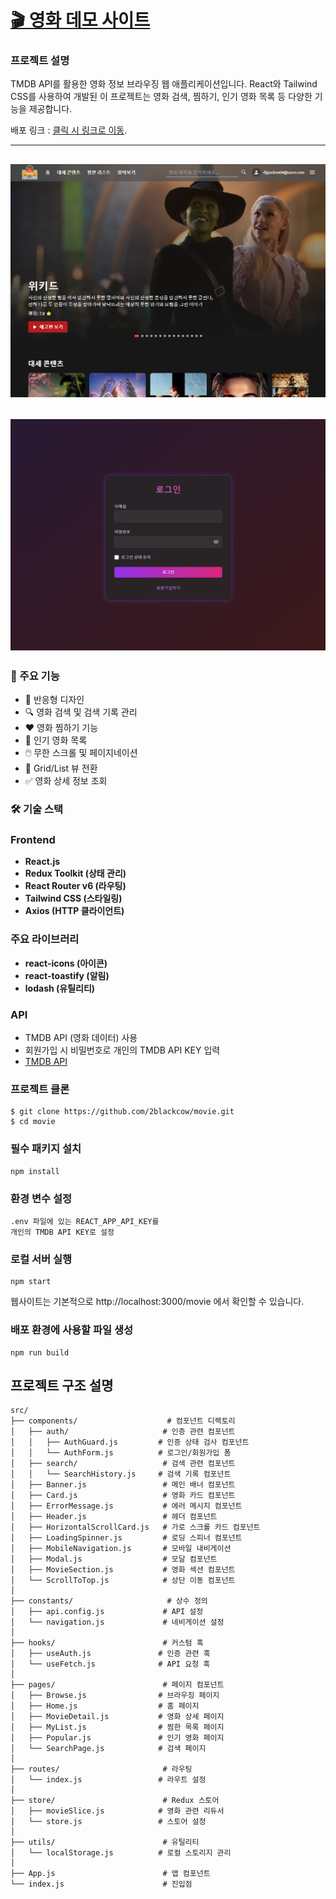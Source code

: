 # [🎬 영화 데모 사이트]()

### 프로젝트 설명
TMDB API를 활용한 영화 정보 브라우징 웹 애플리케이션입니다. React와 Tailwind CSS를 사용하여 개발된 이 프로젝트는 영화 검색, 찜하기, 인기 영화 목록 등 다양한 기능을 제공합니다.

배포 링크 :  [클릭 시 링크로 이동](https://2blackcow.github.io/movie/).

---
![alt text](image-1.png) 
--
![alt text](image.png)
---

### 🚀 주요 기능

- 📱 반응형 디자인
- 🔍 영화 검색 및 검색 기록 관리
- ❤️ 영화 찜하기 기능
- 🎯 인기 영화 목록
- 🖱️ 무한 스크롤 및 페이지네이션
- 🔄️ Grid/List 뷰 전환
- ✅ 영화 상세 정보 조회

### 🛠 기술 스택
### Frontend

- **React.js**
- **Redux Toolkit (상태 관리)**
- **React Router v6 (라우팅)**
- **Tailwind CSS (스타일링)**
- **Axios (HTTP 클라이언트)**

### 주요 라이브러리

- **react-icons (아이콘)**
- **react-toastify (알림)**
- **lodash (유틸리티)**

### API

- TMDB API (영화 데이터) 사용
- 회원가입 시 비밀번호로 개인의 TMDB API KEY 입력
- [TMDB API](https://www.themoviedb.org/documentation/api)

### 프로젝트 클론 
```
$ git clone https://github.com/2blackcow/movie.git
$ cd movie
```
### 필수 패키지 설치
```
npm install
```
### 환경 변수 설정
```
.env 파일에 있는 REACT_APP_API_KEY를 
개인의 TMDB API KEY로 설정
```
### 로컬 서버 실행
```
npm start
```
웹사이트는 기본적으로 http://localhost:3000/movie 에서 확인할 수 있습니다.

### 배포 환경에 사용할 파일 생성
```
npm run build
```


## 프로젝트 구조 설명 
```
src/
├── components/                    # 컴포넌트 디렉토리
│   ├── auth/                     # 인증 관련 컴포넌트
│   │   ├── AuthGuard.js         # 인증 상태 검사 컴포넌트
│   │   └── AuthForm.js          # 로그인/회원가입 폼
│   ├── search/                   # 검색 관련 컴포넌트
│   │   └── SearchHistory.js     # 검색 기록 컴포넌트
│   ├── Banner.js                 # 메인 배너 컴포넌트
│   ├── Card.js                   # 영화 카드 컴포넌트
│   ├── ErrorMessage.js           # 에러 메시지 컴포넌트
│   ├── Header.js                 # 헤더 컴포넌트
│   ├── HorizontalScrollCard.js   # 가로 스크롤 카드 컴포넌트
│   ├── LoadingSpinner.js         # 로딩 스피너 컴포넌트
│   ├── MobileNavigation.js       # 모바일 내비게이션
│   ├── Modal.js                  # 모달 컴포넌트
│   ├── MovieSection.js           # 영화 섹션 컴포넌트
│   └── ScrollToTop.js            # 상단 이동 컴포넌트
│
├── constants/                     # 상수 정의
│   ├── api.config.js             # API 설정
│   └── navigation.js             # 네비게이션 설정
│
├── hooks/                        # 커스텀 훅
│   ├── useAuth.js               # 인증 관련 훅
│   └── useFetch.js              # API 요청 훅
│
├── pages/                        # 페이지 컴포넌트
│   ├── Browse.js                # 브라우징 페이지
│   ├── Home.js                  # 홈 페이지
│   ├── MovieDetail.js           # 영화 상세 페이지
│   ├── MyList.js                # 찜한 목록 페이지
│   ├── Popular.js               # 인기 영화 페이지
│   └── SearchPage.js            # 검색 페이지
│
├── routes/                       # 라우팅
│   └── index.js                 # 라우트 설정
│
├── store/                        # Redux 스토어
│   ├── movieSlice.js            # 영화 관련 리듀서
│   └── store.js                 # 스토어 설정
│
├── utils/                        # 유틸리티
│   └── localStorage.js          # 로컬 스토리지 관리
│
├── App.js                        # 앱 컴포넌트
└── index.js                      # 진입점
```